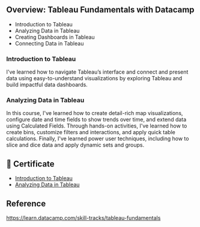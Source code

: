 ## Overview: Tableau Fundamentals with Datacamp

- Introduction to Tableau
- Analyzing Data in Tableau
- Creating Dashboards in Tableau
- Connecting Data in Tableau

### Introduction to Tableau

I've learned how to navigate Tableau’s interface and connect and present data using easy-to-understand visualizations by exploring Tableau and build impactful data dashboards.

### Analyzing Data in Tableau

In this course, I've learned how to create detail-rich map visualizations, configure date and time fields to show trends over time, and extend data using Calculated Fields. 
Through hands-on activities,  I've learned how to create bins, customize filters and interactions, and apply quick table calculations. 
Finally, I've learned power user techniques, including how to slice and dice data and apply dynamic sets and groups.

## 📜 Certificate

- [Introduction to Tableau](https://github.com/minji-mia/Tableau/blob/main/Datacamp/Datacamp%20Certificate/Introduction%20to%20Tableau%20certificate.pdf)
- [Analyzing Data in Tableau](https://github.com/minji-mia/Tableau/blob/main/Datacamp/Datacamp%20Certificate/Analyzing%20Data%20in%20Tableau%20certificate.pdf)

## Reference

https://learn.datacamp.com/skill-tracks/tableau-fundamentals

